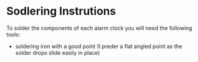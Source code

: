 # Sodlering Instrutions #

To solder the components of each alarm clock you will need the following tools:

- soldering iron with a good point (I preder a flat angled point as the solder drops slide easily in place)
